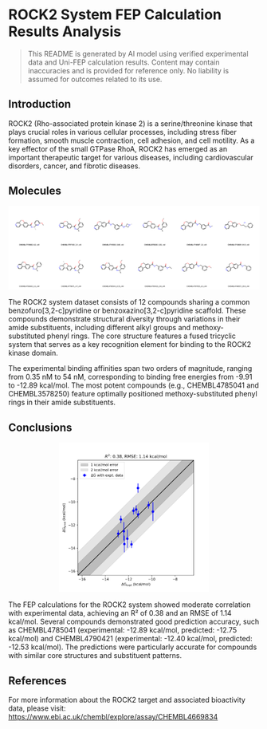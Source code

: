 # ROCK2 System FEP Calculation Results Analysis

> This README is generated by AI model using verified experimental data and Uni-FEP calculation results. Content may contain inaccuracies and is provided for reference only. No liability is assumed for outcomes related to its use.

## Introduction

ROCK2 (Rho-associated protein kinase 2) is a serine/threonine kinase that plays crucial roles in various cellular processes, including stress fiber formation, smooth muscle contraction, cell adhesion, and cell motility. As a key effector of the small GTPase RhoA, ROCK2 has emerged as an important therapeutic target for various diseases, including cardiovascular disorders, cancer, and fibrotic diseases.

## Molecules

![Molecular structures of representative compounds](mol_grid.png)

The ROCK2 system dataset consists of 12 compounds sharing a common benzofuro[3,2-c]pyridine or benzoxazino[3,2-c]pyridine scaffold. These compounds demonstrate structural diversity through variations in their amide substituents, including different alkyl groups and methoxy-substituted phenyl rings. The core structure features a fused tricyclic system that serves as a key recognition element for binding to the ROCK2 kinase domain.

The experimental binding affinities span two orders of magnitude, ranging from 0.35 nM to 54 nM, corresponding to binding free energies from -9.91 to -12.89 kcal/mol. The most potent compounds (e.g., CHEMBL4785041 and CHEMBL3578250) feature optimally positioned methoxy-substituted phenyl rings in their amide substituents.

## Conclusions

<p align="center"><img src="result_dG.png" width="300"></p>

The FEP calculations for the ROCK2 system showed moderate correlation with experimental data, achieving an R² of 0.38 and an RMSE of 1.14 kcal/mol. Several compounds demonstrated good prediction accuracy, such as CHEMBL4785041 (experimental: -12.89 kcal/mol, predicted: -12.75 kcal/mol) and CHEMBL4790421 (experimental: -12.40 kcal/mol, predicted: -12.53 kcal/mol). The predictions were particularly accurate for compounds with similar core structures and substituent patterns.

## References

For more information about the ROCK2 target and associated bioactivity data, please visit:
https://www.ebi.ac.uk/chembl/explore/assay/CHEMBL4669834 